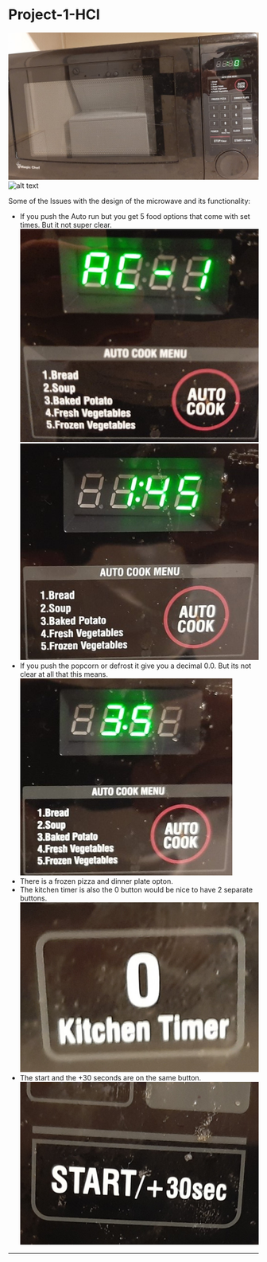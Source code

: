 # Project-1-HCI

![alt text](Images/Microwave-cropped.jpg)
![alt text](Images/microwave-gif.gif)

Some of the Issues with the design of the microwave and its functionality:



* If you push the Auto run but you get 5 food options that come with set times. But it not super clear.
![alt text](Images/photo3.jpg)
![alt text](Images/photo1.jpg)
* If you push the popcorn or defrost it give you a decimal 0.0. But its not clear at all that this means.
![alt text](Images/photo2.jpg)
* There is a frozen pizza and dinner plate opton.
* The kitchen timer is also the 0 button would be nice to have 2 separate buttons.
![alt text](Images/timer.jpg)
* The start and the +30 seconds are on the same button. 
![alt text](Images/start.jpg)

-----------------------------------------------------------------------------------------------------------------------------------------------------------------------------------



